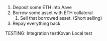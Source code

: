 1. Deposit some ETH into Aave
2. Borrow some asset with ETH collateral
   1. Sell that borrowed asset. (Short selling)
3. Repay everything back



TESTING:
Integration testKovan
Local test